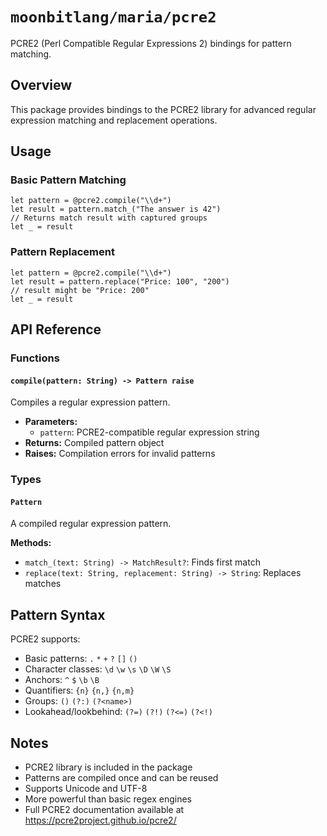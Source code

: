 # `moonbitlang/maria/pcre2`

PCRE2 (Perl Compatible Regular Expressions 2) bindings for pattern matching.

## Overview

This package provides bindings to the PCRE2 library for advanced regular expression matching and replacement operations.

## Usage

### Basic Pattern Matching

```moonbit
let pattern = @pcre2.compile("\\d+")
let result = pattern.match_("The answer is 42")
// Returns match result with captured groups
let _ = result
```

### Pattern Replacement

```moonbit
let pattern = @pcre2.compile("\\d+")
let result = pattern.replace("Price: 100", "200")
// result might be "Price: 200"
let _ = result
```

## API Reference

### Functions

#### `compile(pattern: String) -> Pattern raise`

Compiles a regular expression pattern.

- **Parameters:**
  - `pattern`: PCRE2-compatible regular expression string
- **Returns:** Compiled pattern object
- **Raises:** Compilation errors for invalid patterns

### Types

#### `Pattern`

A compiled regular expression pattern.

**Methods:**
- `match_(text: String) -> MatchResult?`: Finds first match
- `replace(text: String, replacement: String) -> String`: Replaces matches

## Pattern Syntax

PCRE2 supports:
- Basic patterns: `.` `*` `+` `?` `[]` `()`
- Character classes: `\d` `\w` `\s` `\D` `\W` `\S`
- Anchors: `^` `$` `\b` `\B`
- Quantifiers: `{n}` `{n,}` `{n,m}`
- Groups: `()` `(?:)` `(?<name>)`
- Lookahead/lookbehind: `(?=)` `(?!)` `(?<=)` `(?<!)`

## Notes

- PCRE2 library is included in the package
- Patterns are compiled once and can be reused
- Supports Unicode and UTF-8
- More powerful than basic regex engines
- Full PCRE2 documentation available at https://pcre2project.github.io/pcre2/
